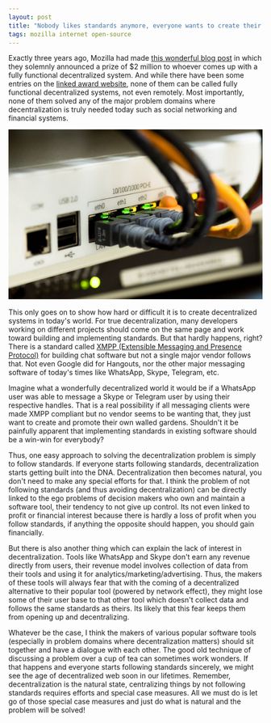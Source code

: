 ```yaml
---
layout: post
title: "Nobody likes standards anymore, everyone wants to create their own walled gardens"
tags: mozilla internet open-source
---
```


Exactly three years ago, Mozilla had made 
[this wonderful blog post](https://blog.mozilla.org/blog/2017/06/21/2-million-prize-decentralize-web-apply-today/) in which they solemnly announced a prize of $2 million to whoever comes up with a fully functional decentralized system. And while there have been some entries on the [linked award website](https://wirelesschallenge.mozilla.org/), none of them can be called fully functional decentralized systems, not even remotely. Most importantly, none of them solved any of the major problem domains where decentralization is truly needed today such as social networking and financial systems.

![LAN Switch](/uploads/lan-switch.jpg)

This only goes on to show how hard or difficult it is to create decentralized systems in today's world. For true decentralization, many developers working on different projects should come on the same page and work toward building and implementing standards. But that hardly happens, right? There is a standard called [XMPP (Extensible Messaging and Presence Protocol)](https://xmpp.org/) for building chat software but not a single major vendor follows that. Not even Google did for Hangouts, nor the other major messaging software of today's times like WhatsApp, Skype, Telegram, etc.

Imagine what a wonderfully decentralized world it would be if a WhatsApp user was able to message a Skype or Telegram user by using their respective handles. That is a real possibility if all messaging clients were made XMPP compliant but no vendor seems to be wanting that, they just want to create and promote their own walled gardens. Shouldn't it be painfully apparent that implementing standards in existing software should be a win-win for everybody?

Thus, one easy approach to solving the decentralization problem is simply to follow standards. If everyone starts following standards, decentralization starts getting built into the DNA. Decentralization then becomes natural, you don't need to make any special efforts for that. I think the problem of not following standards (and thus avoiding decentralization) can be directly linked to the ego problems of decision makers who own and maintain a software tool, their tendency to not give up control. Its not even linked to profit or financial interest because there is hardly a loss of profit when you follow standards, if anything the opposite should happen, you should gain financially.

But there is also another thing which can explain the lack of interest in decentralization. Tools like WhatsApp and Skype don't earn any revenue directly from users, their revenue model involves collection of data from their tools and using it for analytics/marketing/advertising. Thus, the makers of these tools will always fear that with the coming of a decentralized alternative to their popular tool (powered by network effect), they might lose some of their user base to that other tool which doesn't collect data and follows the same standards as theirs. Its likely that this fear keeps them from opening up and decentralizing.

Whatever be the case, I think the makers of various popular software tools (especially in problem domains where decentralization matters) should sit together and have a dialogue with each other. The good old technique of discussing a problem over a cup of tea can sometimes work wonders. If that happens and everyone starts following standards sincerely, we might see the age of decentralized web soon in our lifetimes. Remember, decentralization is the natural state, centralizing things by not following standards requires efforts and special case measures. All we must do is let go of those special case measures and just do what is natural and the problem will be solved!